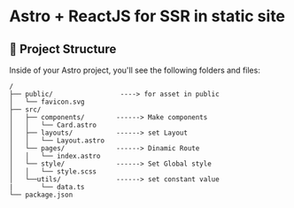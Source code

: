 # Astro + ReactJS for SSR in static site

## 🚀 Project Structure

Inside of your Astro project, you'll see the following folders and files:

```
/
├── public/                 ----> for asset in public
│   └── favicon.svg 
├── src/
│   ├── components/        ------> Make components
│   │   └── Card.astro
│   ├── layouts/           ------> set Layout
│   │   └── Layout.astro   
│   └── pages/             ------> Dinamic Route
│   │   └── index.astro   
│   └── style/             ------> Set Global style
│   │   └── style.scss 
│   └──utils/              ------> set constant value
|       └── data.ts        
└── package.json
```

